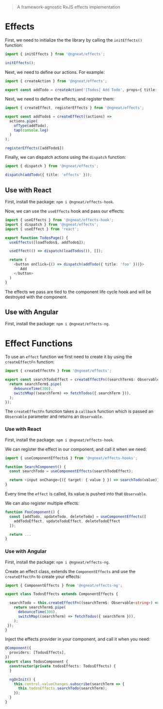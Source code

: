 > A framework-agnostic RxJS effects implementation

# Effects

First, we need to initialize the the library by calling the `initEffects()` function:

```ts
import { initEffects } from '@ngneat/effects';

initEffects();
```

Next, we need to define our actions. For example:

```ts
import { createAction } from '@ngneat/effects';

export const addTodo = createAction('[Todos] Add Todo', props<{ title: string });
```

Next, we need to define the effects, and register them:

```ts
import { createEffect, registerEffects } from '@ngneat/effects';

export const addTodo$ = createEffect((actions) =>
  actions.pipe(
    ofType(addTodo),
    tap(console.log)
  )
);

registerEffects([addTodo$])
```

Finally, we can dispatch actions using the `dispatch` function:

```ts
import { dispatch } from '@ngneat/effects';

dispatch(addTodo({ title: 'effects' }));
```

## Use with React
First, install the package: `npm i @ngneat/effects-hook`.

Now, we can use the `useEffects` hook and pass our effects:

```ts
import { useEffects } from '@ngneat/effects-hook';
import { dispatch } from '@ngneat/effects';
import { useEffect } from 'react';

export function TodosPage() {
  useEffects([loadTodos$, addTodo$]);

  useEffect(() => dispatch(loadTodos()), []);

  return (
    <button onClick={() => dispatch(addTodo({ title: 'foo' }))}>
       Add
    </button>
  )
}
```

The effects we pass are tied to the component life cycle hook and will be destroyed with the component.

## Use with Angular
First, install the package: `npm i @ngneat/effects-ng`.



# Effect Functions
To use an `effect` function we first need to create it by using the `createEffectFn` function:

```ts
import { createEffectFn } from '@ngneat/effects';

export const searchTodoEffect = createEffectFn((searchTerm$: Observable<string>) => {
  return searchTerm$.pipe(
    debounceTime(300),
    switchMap((searchTerm) => fetchTodos({ searchTerm })),
  );
});
```

The `createEffectFn` function takes a `callback` function which is passed an `Observable` parameter and returns an `Observable`.

### Use with React
First, install the package: `npm i @ngneat/effects-hook`.

We can register the effect in our component, and call it when we need:

```ts
import { useComponentEffects$ } from '@ngneat/effects-hooks';

function SearchComponent() {
  const searchTodo = useComponentEffects(searchTodoEffect);

  return <input onChange={({ target: { value } }) => searchTodo(value)} />
}
```

Every time the `effect` is called, its value is pushed into that `Observable`.


We can also register multiple effects:

```ts
function FooComponent() {
  const [addTodo, updateTodo, deleteTodo] = useComponentEffects([
    addTodoEffect, updateTodoEffect, deleteTodoEffect
  ]);

  return ...
}
```

### Use with Angular
First, install the package: `npm i @ngneat/effects-ng`.

Create an effect class, extends the `ComponentEffects` and use the `createEffectFn` to create your effects:

```ts
import { ComponentEffects } from '@ngneat/effects-ng';

export class TodosEffects extends ComponentEffects {

  searchTodo = this.createEffectFn((searchTerm$: Observable<string>) => {
    return searchTerm$.pipe(
      debounceTime(300),
      switchMap((searchTerm) => fetchTodos({ searchTerm })),
    );
 }); 
}
```

Inject the effects provider in your component, and call it when you need:

```ts
@Component({
  providers: [TodosEffects],
})
export class TodosComponent {
  constructor(private todosEffects: TodosEffects) {
  }

  ngOnInit() {
    this.control.valueChanges.subscribe(searchTerm => {
      this.todosEffects.searchTodo(searchTerm);
    });
  }
}
```
